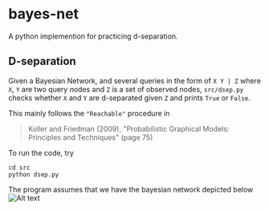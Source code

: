 # bayes-net
A python implemention for practicing d-separation. 

## D-separation
Given a Bayesian Network, and several queries in the form of `X Y | Z`
where `X`, `Y` are two query nodes and `Z` is a set of observed nodes,
`src/dsep.py` checks whether `X` and `Y` are d-separated given `Z` and prints `True` or `False`.

This mainly follows the `"Reachable"` procedure in 
> Koller and Friedman (2009), "Probabilistic Graphical Models: Principles and Techniques" (page 75)

To run the code, try
```
cd src
python dsep.py
```
The program assumes that we have the bayesian network depicted below
![Alt text](https://github.com/kai-pinckard/bayes-net/blob/master/Screenshot%20from%202019-03-02%2011-45-32.png?raw=true"Network")

```
